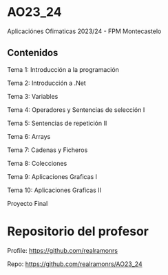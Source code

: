 # AO23_24
Aplicaciónes Ofimaticas 2023/24 - FPM Montecastelo

## Contenidos

Tema 1: Introducción a la programación

Tema 2: Introducción a .Net

Tema 3: Variables

Tema 4: Operadores y Sentencias de selección I

Tema 5: Sentencias de repetición II

Tema 6: Arrays

Tema 7: Cadenas y Ficheros

Tema 8: Colecciones

Tema 9: Aplicaciones Graficas I

Tema 10: Aplicaciones Graficas II

Proyecto Final


# Repositorio del profesor

Profile: https://github.com/realramonrs

Repo: https://github.com/realramonrs/AO23_24
